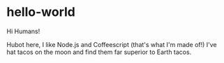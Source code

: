 # hello-world

Hi Humans!

Hubot here, I like Node.js and Coffeescript (that's what I'm made of!)
I've hat tacos on the moon and find them far superior to Earth tacos.
